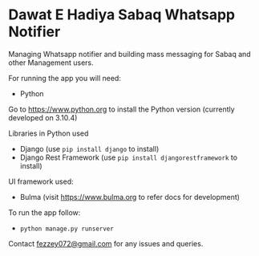 # Dawat E Hadiya Sabaq Whatsapp Notifier
Managing Whatsapp notifier and building mass messaging for Sabaq and other Management users.

For running the app you will need:
- Python

Go to https://www.python.org to install the Python version (currently developed on 3.10.4)

Libraries in Python used
- Django (use ```pip install django``` to install)
- Django Rest Framework (use ```pip install djangorestframework``` to install)

UI framework used:
- Bulma (visit https://www.bulma.org to refer docs for development)

To run the app follow:
- ```python manage.py runserver```

Contact fezzey072@gmail.com for any issues and queries.
